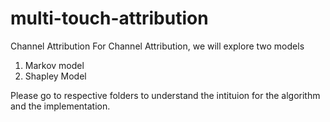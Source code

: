 # multi-touch-attribution
Channel Attribution
For Channel Attribution, we will explore two models
  1. Markov model
  2. Shapley Model
  
Please go to respective folders to understand the intituion for the algorithm and the implementation.
